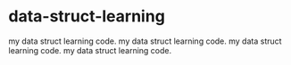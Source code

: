 # data-struct-learning
my data struct learning code.
my data struct learning code.
my data struct learning code.
my data struct learning code.
